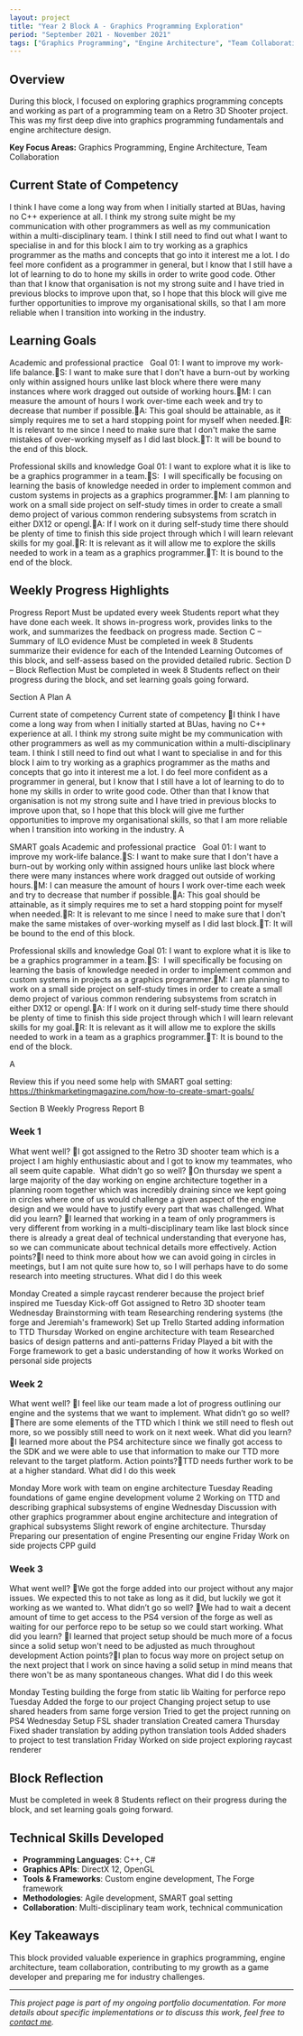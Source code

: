 ```yaml
---
layout: project
title: "Year 2 Block A - Graphics Programming Exploration"
period: "September 2021 - November 2021"
tags: ["Graphics Programming", "Engine Architecture", "Team Collaboration"]
---
```


## Overview

During this block, I focused on exploring graphics programming concepts and working as part of a programming team on a Retro 3D Shooter project. This was my first deep dive into graphics programming fundamentals and engine architecture design.

**Key Focus Areas:** Graphics Programming, Engine Architecture, Team Collaboration

## Current State of Competency

I think I have come a long way from when I initially started at BUas, having no C++ experience at all. I think my strong suite might be my communication with other programmers as well as my communication within a multi-disciplinary team. I think I still need to find out what I want to specialise in and for this block I aim to try working as a graphics programmer as the maths and concepts that go into it interest me a lot. I do feel more confident as a programmer in general, but I know that I still have a lot of learning to do to hone my skills in order to write good code. Other than that I know that organisation is not my strong suite and I have tried in previous blocks to improve upon that, so I hope that this block will give me further opportunities to improve my organisational skills, so that I am more reliable when I transition into working in the industry.

## Learning Goals

Academic and professional practice  
Goal 01: I want to improve my work-life balance.S: I want to make sure that I don't have a burn-out by working only within assigned hours unlike last block where there were many instances where work dragged out outside of working hours.M: I can measure the amount of hours I work over-time each week and try to decrease that number if possible.A: This goal should be attainable, as it simply requires me to set a hard stopping point for myself when needed.R: It is relevant to me since I need to make sure that I don't make the same mistakes of over-working myself as I did last block.T: It will be bound to the end of this block.

	
Professional skills and knowledge
Goal 01: I want to explore what it is like to be a graphics programmer in a team.S:  I will specifically be focusing on learning the basis of knowledge needed in order to implement common and custom systems in projects as a graphics programmer.M: I am planning to work on a small side project on self-study times in order to create a small demo project of various common rendering subsystems from scratch in either DX12 or opengl.A: If I work on it during self-study time there should be plenty of time to finish this side project through which I will learn relevant skills for my goal.R: It is relevant as it will allow me to explore the skills needed to work in a team as a graphics programmer.T: It is bound to the end of the block.

## Weekly Progress Highlights

Progress Report	Must be updated every week
Students report what they have done each week. It shows in-progress work, provides links to the work, and summarizes the feedback on progress made. 
Section C – Summary of ILO evidence	Must be completed in week 8
Students summarize their evidence for each of the Intended Learning Outcomes of this block, and self-assess based on the provided detailed rubric.
Section D – Block Reflection		Must be completed in week 8
Students reflect on their progress during the block, and set learning goals going forward. 


Section A
Plan
A


Current state of competency
Current state of competency
I think I have come a long way from when I initially started at BUas, having no C++ experience at all. I think my strong suite might be my communication with other programmers as well as my communication within a multi-disciplinary team. I think I still need to find out what I want to specialise in and for this block I aim to try working as a graphics programmer as the maths and concepts that go into it interest me a lot. I do feel more confident as a programmer in general, but I know that I still have a lot of learning to do to hone my skills in order to write good code. Other than that I know that organisation is not my strong suite and I have tried in previous blocks to improve upon that, so I hope that this block will give me further opportunities to improve my organisational skills, so that I am more reliable when I transition into working in the industry.
A



SMART goals
Academic and professional practice  
Goal 01: I want to improve my work-life balance.S: I want to make sure that I don't have a burn-out by working only within assigned hours unlike last block where there were many instances where work dragged out outside of working hours.M: I can measure the amount of hours I work over-time each week and try to decrease that number if possible.A: This goal should be attainable, as it simply requires me to set a hard stopping point for myself when needed.R: It is relevant to me since I need to make sure that I don't make the same mistakes of over-working myself as I did last block.T: It will be bound to the end of this block.

	
Professional skills and knowledge
Goal 01: I want to explore what it is like to be a graphics programmer in a team.S:  I will specifically be focusing on learning the basis of knowledge needed in order to implement common and custom systems in projects as a graphics programmer.M: I am planning to work on a small side project on self-study times in order to create a small demo project of various common rendering subsystems from scratch in either DX12 or opengl.A: If I work on it during self-study time there should be plenty of time to finish this side project through which I will learn relevant skills for my goal.R: It is relevant as it will allow me to explore the skills needed to work in a team as a graphics programmer.T: It is bound to the end of the block.
	
A

Review this if you need some help with SMART goal setting: https://thinkmarketingmagazine.com/how-to-create-smart-goals/


Section B
Weekly Progress
Report
B


### Week 1


What went well? I got assigned to the Retro 3D shooter team which is a project I am highly enthusiastic about and I got to know my teammates, who all seem quite capable. 
What didn’t go so well? On thursday we spent a large majority of the day working on engine architecture together in a planning room together which was incredibly draining since we kept going in circles where one of us would challenge a given aspect of the engine design and we would have to justify every part that was challenged.
What did you learn? I learned that working in a team of only programmers is very different from working in a multi-disciplinary team like last block since there is already a great deal of technical understanding that everyone has, so we can communicate about technical details more effectively.
Action points?I need to think more about how we can avoid going in circles in meetings, but I am not quite sure how to, so I will perhaps have to do some research into meeting structures.
What did I do this week

Monday
Created a simple raycast renderer because the project brief inspired me
Tuesday
Kick-off
Got assigned to Retro 3D shooter team
Wednesday
Brainstorming with team
Researching rendering systems (the forge and Jeremiah's framework)
Set up Trello
Started adding information to TTD
Thursday
Worked on engine architecture with team
Researched basics of design patterns and anti-patterns
Friday
Played a bit with the Forge framework to get a basic understanding of how it works
Worked on personal side projects

### Week 2


What went well? I feel like our team made a lot of progress outlining our engine and the systems that we want to implement.
What didn’t go so well? There are some elements of the TTD which I think we still need to flesh out more, so we possibly still need to work on it next week.
What did you learn? I learned more about the PS4 architecture since we finally got access to the SDK and we were able to use that information to make our TTD more relevant to the target platform.
Action points?TTD needs further work to be at a higher standard.
What did I do this week

Monday
More work with team on engine architecture
Tuesday
Reading foundations of game engine development volume 2
Working on TTD and describing graphical subsystems of engine
Wednesday
Discussion with other graphics programmer about engine architecture and integration of graphical subsystems
Slight rework of engine architecture.
Thursday
Preparing our presentation of engine
Presenting our engine
Friday
Work on side projects
CPP guild

### Week 3


What went well? We got the forge added into our project without any major issues. We expected this to not take as long as it did, but luckily we got it working as we wanted to.
What didn’t go so well? We had to wait a decent amount of time to get access to the PS4 version of the forge as well as waiting for our perforce repo to be setup so we could start working.
What did you learn? I learned that project setup should be much more of a focus since a solid setup won't need to be adjusted as much throughout development
Action points?I plan to focus way more on project setup on the next project that I work on since having a solid setup in mind means that there won't be as many spontaneous changes.
What did I do this week

Monday
Testing building the forge from static lib
Waiting for perforce repo
Tuesday
Added the forge to our project
Changing project setup to use shared headers from same forge version
Tried to get the project running on PS4
Wednesday
Setup FSL shader translation
Created camera
Thursday
Fixed shader translation by adding python translation tools
Added shaders to project to test translation
Friday
Worked on side project exploring raycast renderer

## Block Reflection

Must be completed in week 8
Students reflect on their progress during the block, and set learning goals going forward.

## Technical Skills Developed

- **Programming Languages**: C++, C#
- **Graphics APIs**: DirectX 12, OpenGL
- **Tools & Frameworks**: Custom engine development, The Forge framework
- **Methodologies**: Agile development, SMART goal setting
- **Collaboration**: Multi-disciplinary team work, technical communication

## Key Takeaways

This block provided valuable experience in graphics programming, engine architecture, team collaboration, contributing to my growth as a game developer and preparing me for industry challenges.

---

*This project page is part of my ongoing portfolio documentation. For more details about specific implementations or to discuss this work, feel free to [contact me](mailto:contact@ralphwarrand.dev).*
